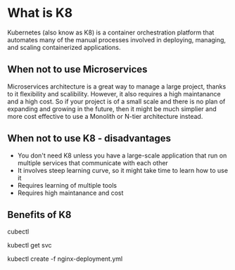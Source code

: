 # What is K8

Kubernetes (also know as K8) is a container orchestration platform that automates many of the manual processes involved in deploying, managing, and scaling containerized applications.




## When not to use Microservices

Microservices architecture is a great way to manage a large project, thanks to it flexibility and scalibility. However, it also requires a high maintanance and a high cost. So if your project is of a small scale and there is no plan of expanding and growing in the future, then it might be much simplier and more cost effective to use a Monolith or N-tier architecture instead.

## When not to use K8 - disadvantages

* You don't need K8 unless you have a large-scale application that run on multiple services that communicate with each other
* It involves steep learning curve, so it might take time to learn how to use it
* Requires learning of multiple tools
* Requires high maintanance and cost


## Benefits of K8





cubectl

kubectl get svc

kubectl create -f nginx-deployment.yml